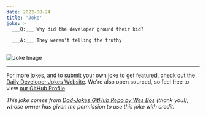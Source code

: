 ```yaml
---
date: 2022-08-24
title: 'Joke'
joke: >
  ___Q:___ Why did the developer ground their kid?
  
  ___A:___ They weren't telling the truthy
---
```



![Joke Image](https://private.xtrp.io/projects/DailyDeveloperJokes/public_image_server/images/5e1258a3e5534.png)

---

For more jokes, and to submit your own joke to get featured, check out the [Daily Developer Jokes Website](https://dailydeveloperjokes.github.io/). We're also open sourced, so feel free to view [our GitHub Profile](https://github.com/dailydeveloperjokes).


_This joke comes from [Dad-Jokes GitHub Repo by Wes Bos](https://github.com/wesbos/dad-jokes) (thank you!), whose owner has given me permission to use this joke with credit._

<!--
Joke text:
**Q:** Why did the developer ground their kid?

**A:** They weren't telling the truthy
 -->


